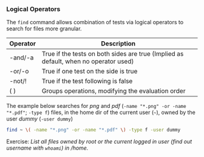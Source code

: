 ### Logical Operators
The `find` command allows combination of tests via logical operators to search for files more granular.

| **Operator**  | **Description**                                                                       |
|---            |---                                                                                    |
| -and/-a       | True if the tests on both sides are true (Implied as default, when no operator used)  |
| -or/-o        | True if one test on the side is true                                                  |
| -not/!        | True if the test following is false                                                   |
| ( )           | Groups operations, modifying the evaluation order                                     |

The example below searches for *png* and *pdf* (`-name "*.png" -or -name "*.pdf"`; `-type f`) files, in the home dir of the current user (`~`), owned by the user *dummy* (`-user dummy`)

~~~~~ bash
find ~ \( -name "*.png" -or -name "*.pdf" \) -type f -user dummy
~~~~~

Exercise:
*List all files owned by root or the current logged in user (find out username with `whoami`) in /home.*
